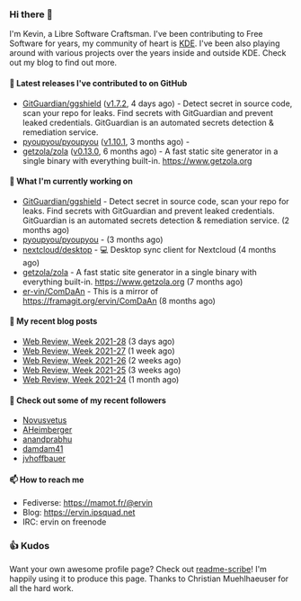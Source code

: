 ### Hi there 👋

I'm Kevin, a Libre Software Craftsman. I've been contributing to Free Software for years,
my community of heart is [KDE](https://kde.org). I've been also playing around with various
projects over the years inside and outside KDE. Check out my blog to find out more.

#### 🔭 Latest releases I've contributed to on GitHub

- [GitGuardian/ggshield](https://github.com/GitGuardian/ggshield) ([v1.7.2](https://github.com/GitGuardian/ggshield/releases/tag/v1.7.2), 4 days ago) - Detect secret in source code, scan your repo for leaks. Find secrets with GitGuardian and prevent leaked credentials. GitGuardian is an automated secrets detection &amp; remediation service.
- [pyoupyou/pyoupyou](https://github.com/pyoupyou/pyoupyou) ([v1.10.1](https://github.com/pyoupyou/pyoupyou/releases/tag/v1.10.1), 3 months ago) - 
- [getzola/zola](https://github.com/getzola/zola) ([v0.13.0](https://github.com/getzola/zola/releases/tag/v0.13.0), 6 months ago) - A fast static site generator in a single binary with everything built-in. https://www.getzola.org

#### 🌱 What I'm currently working on

- [GitGuardian/ggshield](https://github.com/GitGuardian/ggshield) - Detect secret in source code, scan your repo for leaks. Find secrets with GitGuardian and prevent leaked credentials. GitGuardian is an automated secrets detection &amp; remediation service. (2 months ago)
- [pyoupyou/pyoupyou](https://github.com/pyoupyou/pyoupyou) -  (3 months ago)
- [nextcloud/desktop](https://github.com/nextcloud/desktop) - 💻 Desktop sync client for Nextcloud (4 months ago)
- [getzola/zola](https://github.com/getzola/zola) - A fast static site generator in a single binary with everything built-in. https://www.getzola.org (7 months ago)
- [er-vin/ComDaAn](https://github.com/er-vin/ComDaAn) - This is a mirror of https://framagit.org/ervin/ComDaAn (8 months ago)

#### 📜 My recent blog posts

- [Web Review, Week 2021-28](https://ervin.ipsquad.net/blog/2021/07/16/web-review-week-2021-28/) (3 days ago)
- [Web Review, Week 2021-27](https://ervin.ipsquad.net/blog/2021/07/09/web-review-week-2021-27/) (1 week ago)
- [Web Review, Week 2021-26](https://ervin.ipsquad.net/blog/2021/07/02/web-review-week-2021-26/) (2 weeks ago)
- [Web Review, Week 2021-25](https://ervin.ipsquad.net/blog/2021/06/25/web-review-week-2021-25/) (3 weeks ago)
- [Web Review, Week 2021-24](https://ervin.ipsquad.net/blog/2021/06/18/web-review-week-2021-24/) (1 month ago)

#### 👯 Check out some of my recent followers

- [Novusvetus](https://github.com/Novusvetus)
- [AHeimberger](https://github.com/AHeimberger)
- [anandprabhu](https://github.com/anandprabhu)
- [damdam41](https://github.com/damdam41)
- [jvhoffbauer](https://github.com/jvhoffbauer)

#### 📫 How to reach me

- Fediverse: https://mamot.fr/@ervin
- Blog: https://ervin.ipsquad.net
- IRC: ervin on freenode

### 👍 Kudos

Want your own awesome profile page? Check out [readme-scribe](https://github.com/muesli/readme-scribe)!
I'm happily using it to produce this page. Thanks to Christian Muehlhaeuser for all the hard work.

